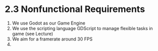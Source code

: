 # 2.3 Nonfunctional Requirements

1. We use Godot as our Game Engine
2. We use the scripting language GDScript to manage flexible tasks in game (see Lecture)
3. We aim for a framerate around 30 FPS
4. 
